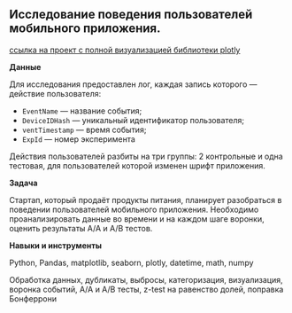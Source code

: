 ## Исследование поведения пользователей мобильного приложения. 

[ссылка на проект с полной визуализацией библиотеки plotly](https://nbviewer.org/github/YuliyaSterh/Yandex_Practicum_Data_Analist/tree/master/11_Сборный%20проект%202%20Событийная%20аналитика/)

**Данные**

Для исследования предоставлен лог, каждая запись которого — действие пользователя:

 - `EventName` — название события;
 - `DeviceIDHash` — уникальный идентификатор пользователя;
 - `ventTimestamp` — время события;
 - `ExpId` — номер эксперимента


Действия пользователей разбиты на три группы: 2 контрольные и одна тестовая, для пользователей которой изменен шрифт приложения.

**Задача**   

Стартап, который продаёт продукты питания, планирует разобраться в поведении пользователей мобильного приложения. Необходимо проанализировать данные во времени и на каждом шаге воронки, оценить результаты А/А и А/В тестов.


**Навыки и инструменты**  

Python, Pandas, matplotlib, seaborn, plotly, datetime, math, numpy

Обработка данных, дубликаты, выбросы, категоризация, визуализация, воронка событий, А/А и А/В тесты, z-test на равенство долей, поправка Бонферрони
